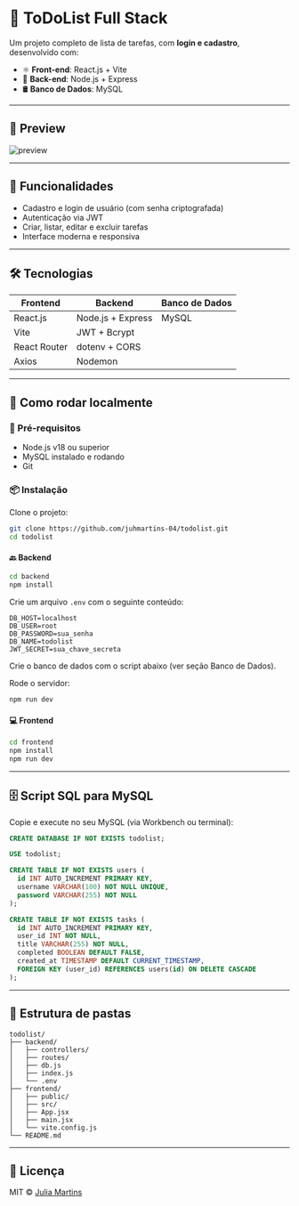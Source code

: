 # 📝 ToDoList Full Stack

Um projeto completo de lista de tarefas, com **login e cadastro**, desenvolvido com:

- ⚛️ **Front-end**: React.js + Vite
- 🚀 **Back-end**: Node.js + Express
- 🛢 **Banco de Dados**: MySQL

---

## 📸 Preview

![preview](./preview.png) <!-- (adicione uma imagem da tela depois se quiser) -->

---

## 🚧 Funcionalidades

- Cadastro e login de usuário (com senha criptografada)
- Autenticação via JWT
- Criar, listar, editar e excluir tarefas
- Interface moderna e responsiva

---

## 🛠 Tecnologias

| Frontend        | Backend         | Banco de Dados |
|-----------------|------------------|----------------|
| React.js        | Node.js + Express | MySQL          |
| Vite            | JWT + Bcrypt      |                |
| React Router    | dotenv + CORS     |                |
| Axios           | Nodemon           |                |

---

## 🚀 Como rodar localmente

### 🔧 Pré-requisitos

- Node.js v18 ou superior
- MySQL instalado e rodando
- Git

### 📦 Instalação

Clone o projeto:

```bash
git clone https://github.com/juhmartins-04/todolist.git
cd todolist
```

#### 🔙 Backend

```bash
cd backend
npm install
```

Crie um arquivo `.env` com o seguinte conteúdo:

```
DB_HOST=localhost
DB_USER=root
DB_PASSWORD=sua_senha
DB_NAME=todolist
JWT_SECRET=sua_chave_secreta
```

Crie o banco de dados com o script abaixo (ver seção Banco de Dados).

Rode o servidor:

```bash
npm run dev
```

#### 💻 Frontend

```bash
cd frontend
npm install
npm run dev
```

---

## 🗄️ Script SQL para MySQL

Copie e execute no seu MySQL (via Workbench ou terminal):

```sql
CREATE DATABASE IF NOT EXISTS todolist;

USE todolist;

CREATE TABLE IF NOT EXISTS users (
  id INT AUTO_INCREMENT PRIMARY KEY,
  username VARCHAR(100) NOT NULL UNIQUE,
  password VARCHAR(255) NOT NULL
);

CREATE TABLE IF NOT EXISTS tasks (
  id INT AUTO_INCREMENT PRIMARY KEY,
  user_id INT NOT NULL,
  title VARCHAR(255) NOT NULL,
  completed BOOLEAN DEFAULT FALSE,
  created_at TIMESTAMP DEFAULT CURRENT_TIMESTAMP,
  FOREIGN KEY (user_id) REFERENCES users(id) ON DELETE CASCADE
);
```

---

## 📂 Estrutura de pastas

```
todolist/
├── backend/
│   ├── controllers/
│   ├── routes/
│   ├── db.js
│   ├── index.js
│   └── .env
├── frontend/
│   ├── public/
│   ├── src/
│   ├── App.jsx
│   ├── main.jsx
│   └── vite.config.js
└── README.md
```

---

## 📄 Licença

MIT © [Julia Martins](https://github.com/juhmartins-04)

